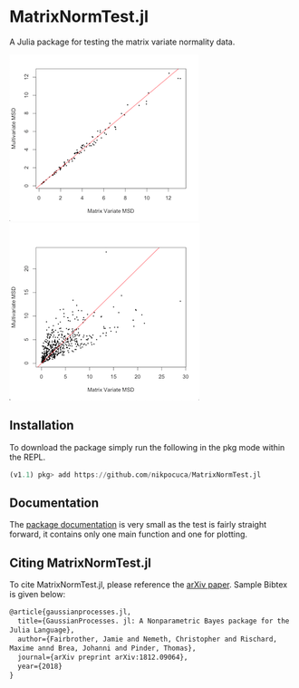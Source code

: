 # MatrixNormTest.jl

A Julia package for testing the matrix variate normality data. 

![](/docs/src/src/norm.png)
![](/docs/src/src/nnorm.png)
## Installation 
To download the package simply run the following in the pkg mode within the REPL.
```julia
(v1.1) pkg> add https://github.com/nikpocuca/MatrixNormTest.jl
```


## Documentation 
The [package documentation](https://nikpocuca.github.io/MatrixNormTest.jl/) is very small as the test is fairly straight forward, it contains only one main function and one for plotting. 

## Citing MatrixNormTest.jl

To cite MatrixNormTest.jl, please reference the [arXiv paper](https://arxiv.org/abs/1812.09064). Sample Bibtex is given below:

```
@article{gaussianprocesses.jl,
  title={GaussianProcesses. jl: A Nonparametric Bayes package for the Julia Language},
  author={Fairbrother, Jamie and Nemeth, Christopher and Rischard, Maxime annd Brea, Johanni and Pinder, Thomas},
  journal={arXiv preprint arXiv:1812.09064},
  year={2018}
}
```
